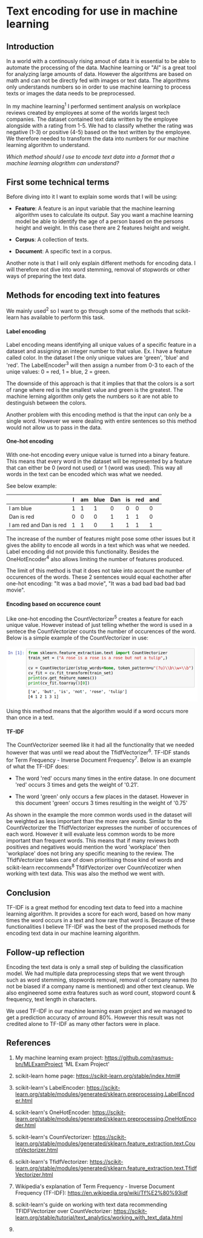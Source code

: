 # Text encoding for use in machine learning

## Introduction

In a world with a continously rising amout of data it is essential to be able to automate the processing of the data. Machine learning or "AI" is a great tool for analyzing large amounts of data. However the algorithms are based on math and can not be directly fed with images or text data. The algorithms only understands numbers so in order to use machine learning to process texts or images the data needs to be preprocessed.

In my machine learning<sup>1</sup> I performed sentiment analysis on workplace reviews created by employees at some of the worlds largest tech companies. The dataset contained text data written by the employee alongside with a rating from 1-5. We had to classify whether the rating was negative (1-3) or positive (4-5) based on the text written by the employee. We therefore needed to transform the data into numbers for our machine learning algorithm to understand.

*Which method should I use to encode text data into a format that a machine learning alogrithm can understand?*

## First some technical terms

Before diving into it I want to explain some words that I will be using:

* **Feature**: A feature is an input variable that the machine learning algorithm uses to calculate its output. Say you want a machine learning model be able to identify the age of a person based on the persons height and weight. In this case there are 2 features height and weight.

* **Corpus**: A collection of texts.

* **Document**: A specific text in a corpus.

Another note is that I will only explain different methods for encoding data. I will therefore not dive into word stemming, removal of stopwords or other ways of preparing the text data.

## Methods for encoding text into features

We mainly used<sup>2</sup> so I want to go through some of the methods that scikit-learn has available to perform this task.

#### Label encoding

Label encoding means identifying all unique values of a specific feature in a dataset and assigning an integer number to that value. Ex. I have a feature called color. In the dataset I the only unique values are 'green', 'blue' and 'red'. The LabelEncoder<sup>3</sup> will then assign a number from 0-3 to each of the uniqe values: 0 = red, 1 = blue, 2 = green.

The downside of this approach is that it implies that that the colors is a sort of range where red is the smallest value and green is the greatest. The machine lerning algorithm only gets the numbers so it are not able to destinguish between the colors.

Another problem with this encoding method is that the input can only be a single word. However we were dealing with entire sentences so this method would not allow us to pass in the data.

#### One-hot encoding

With one-hot encoding every unique value is turned into a binary feature. This means that every word in the dataset will be represented by a feature that can either be 0 (word not used) or 1 (word was used). This way all words in the text can be encoded which was what we needed.

See below example:

|                         | I | am | blue | Dan | is | red | and |
|-------------------------|---|----|------|-----|----|-----|-----|
| I am blue               | 1 | 1  | 1    | 0   | 0  | 0   | 0   |
| Dan is red              | 0 | 0  | 0    | 1   | 1  | 1   | 0   |
| I am red and Dan is red | 1 | 1  | 0    | 1   | 1  | 1   | 1   |

The increase of the number of features might pose some other issues but it gives the ability to encode all words in a text which was what we needed. Label encoding did not provide this functionality. Besides the OneHotEncoder<sup>4</sup> also allows limiting the number of features produced.

The limit of this method is that it does not take into account the number of occurences of the words. These 2 sentences would equal eachother after one-hot encoding: "It was a bad movie", "It was a bad bad bad bad bad movie".

#### Encoding based on occurence count

Like one-hot encoding the CountVectorizer<sup>5</sup> creates a feature for each unique value. However instead of just telling whether the word is used in a sentece the CountVectorizer counts the number of occurences of the word. Below is a simple example of the CountVectorizer in use:

![alt text](https://raw.githubusercontent.com/rasmus-bn/Investigation-Reporting-Blog/master/images/CountVectorizer%20example.png "See 'CountVectorizer example.ipynb' in this repo")

Using this method means that the algorithm would if a word occurs more than once in a text.

#### TF-IDF

The CountVectorizer seemed like it had all the functionality that we needed however that was until we read about the TfidfVectorizer<sup>6</sup>. TF-IDF stands for Term Frequency - Inverse Document Frequency<sup>7</sup>. Below is an example of what the TF-IDF does:

* The word 'red' occurs many times in the entire datase. In one document 'red' occurs 3 times and gets the weight of '0.21'.

* The word 'green' only occurs a few places in the dataset. However in this document 'green' occurs 3 times resulting in the weight of '0.75'

As shown in the example the more common words used in the dataset will be weighted as less important than the more rare words. Similar to the CountVectorizer the TfidfVectorizer expresses the number of occurences of each word. However it will evaluate less common words to be more important than frequent words. This means that if many reviews both positives and negatives would mention the word 'workplace' then 'workplace' does not bring any specific meaning to the review. The TfidfVectorizer takes care of down prioritising those kind of words and scikit-learn reccommends<sup>8</sup> TfdifVectorizer over CountVecotizer when working with text data. This was also the method we went with.

## Conclusion
TF-IDF is a great method for encoding text data to feed into a machine learning algorithm. It provides a score for each word, based on how many times the word occurs in a text and how rare that word is. Because of these functionalities I believe TF-IDF was the best of the proposed methods for encoding text data in our machine learning algorithm.

## Follow-up reflection

Encoding the text data is only a small step of building the classification model. We had multiple data preprocessing steps that we went through such as word stemming, stopwords removal, removal of company names (to not be biased if a company name is mentioned) and other text cleanup. We also engineered some extra features such as word count, stopword count & frequency, text length in characters.

We used TF-IDF in our machine learning exam project and we managed to get a prediction accuracy of arround 80%. However this result was not credited alone to TF-IDF as many other factors were in place.

## References

1. My machine learning exam project: https://github.com/rasmus-bn/MLExamProject 'ML Exam Project'
2. scikit-learn home page: https://scikit-learn.org/stable/index.html#
3. scikit-learn's LabelEncoder: https://scikit-learn.org/stable/modules/generated/sklearn.preprocessing.LabelEncoder.html
4. scikit-learn's OneHotEncoder: https://scikit-learn.org/stable/modules/generated/sklearn.preprocessing.OneHotEncoder.html
5. scikit-learn's CountVectorizer: https://scikit-learn.org/stable/modules/generated/sklearn.feature_extraction.text.CountVectorizer.html
6. scikit-learn's TfidfVectorizer: https://scikit-learn.org/stable/modules/generated/sklearn.feature_extraction.text.TfidfVectorizer.html
7. Wikipedia's explanation of Term Frequency - Inverse Document Frequency (TF-IDF): https://en.wikipedia.org/wiki/Tf%E2%80%93idf
8. scikit-learn's guide on working with text data recommending TFIDFVectorizer over CountVectorizer: https://scikit-learn.org/stable/tutorial/text_analytics/working_with_text_data.html

9. 